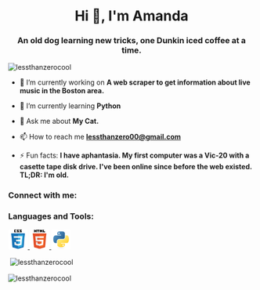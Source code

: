 <h1 align="center">Hi 👋, I'm Amanda</h1>
<h3 align="center">An old dog learning new tricks, one Dunkin iced coffee at a time.</h3>

<p align="left"> <img src="https://komarev.com/ghpvc/?username=lessthanzerocool&label=Profile%20views&color=0e75b6&style=flat" alt="lessthanzerocool" /> </p>

- 🔭 I’m currently working on **A web scraper to get information about live music in the Boston area.**

- 🌱 I’m currently learning **Python**

- 💬 Ask me about **My Cat.**

- 📫 How to reach me **lessthanzero00@gmail.com**

- ⚡ Fun facts: **I have aphantasia. My first computer was a Vic-20 with a casette tape disk drive. I've been online since before the web existed. TL;DR: I'm old.**

<h3 align="left">Connect with me:</h3>
<p align="left">
</p>

<h3 align="left">Languages and Tools:</h3>
<p align="left"> <a href="https://www.w3schools.com/css/" target="_blank" rel="noreferrer"> <img src="https://raw.githubusercontent.com/devicons/devicon/master/icons/css3/css3-original-wordmark.svg" alt="css3" width="40" height="40"/> </a> <a href="https://www.w3.org/html/" target="_blank" rel="noreferrer"> <img src="https://raw.githubusercontent.com/devicons/devicon/master/icons/html5/html5-original-wordmark.svg" alt="html5" width="40" height="40"/> </a> <a href="https://www.python.org" target="_blank" rel="noreferrer"> <img src="https://raw.githubusercontent.com/devicons/devicon/master/icons/python/python-original.svg" alt="python" width="40" height="40"/> </a> </p>

<p>&nbsp;<img align="center" src="https://github-readme-stats.vercel.app/api?username=lessthanzerocool&show_icons=true&locale=en" alt="lessthanzerocool" /></p>

<p><img align="center" src="https://github-readme-streak-stats.herokuapp.com/?user=lessthanzerocool&" alt="lessthanzerocool" /></p>


<!---
LessThanZeroCool/LessThanZeroCool is a ✨ special ✨ repository because its `README.md` (this file) appears on your GitHub profile.
You can click the Preview link to take a look at your changes.
--->
